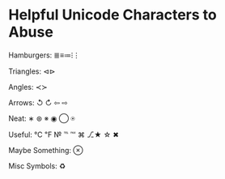Helpful Unicode Characters to Abuse
===================================

Hamburgers: ≣≡≔⁝⋮

Triangles: ⊲⊳ 

Angles: ≺≻

Arrows: ↺ ↻ ⇦ ⇨ 

Neat: ∗ ⊛ ※ ◉ ◯  ⍟  

Useful: ℃ ℉ № ℡ ℻ ⌘ ⎇★ ☆ ✖ 

Maybe Something: ⊗ 

Misc Symbols: ♻ 
